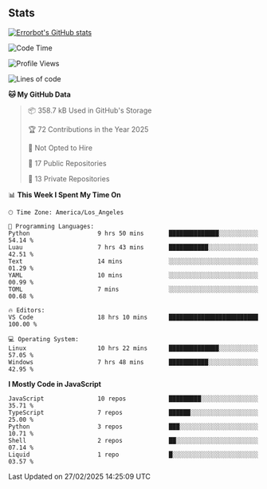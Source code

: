 ## Stats
[![Errorbot's GitHub stats](https://github-readme-stats-errorbot1122s-projects.vercel.app/api?username=errorbot1122&show_icons=true&theme=city_lights&count_private=true)](https://github.com/anuraghazra/github-readme-stats)

<!--START_SECTION:waka-->
![Code Time](http://img.shields.io/badge/Code%20Time-29%20hrs%2056%20mins-blue)

![Profile Views](http://img.shields.io/badge/Profile%20Views-46-blue)

![Lines of code](https://img.shields.io/badge/From%20Hello%20World%20I%27ve%20Written-3.6%20million%20lines%20of%20code-blue)

**🐱 My GitHub Data** 

> 📦 358.7 kB Used in GitHub's Storage 
 > 
> 🏆 72 Contributions in the Year 2025
 > 
> 🚫 Not Opted to Hire
 > 
> 📜 17 Public Repositories 
 > 
> 🔑 13 Private Repositories 
 > 
📊 **This Week I Spent My Time On** 

```text
🕑︎ Time Zone: America/Los_Angeles

💬 Programming Languages: 
Python                   9 hrs 50 mins       ██████████████░░░░░░░░░░░   54.14 % 
Luau                     7 hrs 43 mins       ███████████░░░░░░░░░░░░░░   42.51 % 
Text                     14 mins             ░░░░░░░░░░░░░░░░░░░░░░░░░   01.29 % 
YAML                     10 mins             ░░░░░░░░░░░░░░░░░░░░░░░░░   00.99 % 
TOML                     7 mins              ░░░░░░░░░░░░░░░░░░░░░░░░░   00.68 % 

🔥 Editors: 
VS Code                  18 hrs 10 mins      █████████████████████████   100.00 % 

💻 Operating System: 
Linux                    10 hrs 22 mins      ██████████████░░░░░░░░░░░   57.05 % 
Windows                  7 hrs 48 mins       ███████████░░░░░░░░░░░░░░   42.95 % 
```

**I Mostly Code in JavaScript** 

```text
JavaScript               10 repos            █████████░░░░░░░░░░░░░░░░   35.71 % 
TypeScript               7 repos             ██████░░░░░░░░░░░░░░░░░░░   25.00 % 
Python                   3 repos             ███░░░░░░░░░░░░░░░░░░░░░░   10.71 % 
Shell                    2 repos             ██░░░░░░░░░░░░░░░░░░░░░░░   07.14 % 
Liquid                   1 repo              █░░░░░░░░░░░░░░░░░░░░░░░░   03.57 % 
```




 Last Updated on 27/02/2025 14:25:09 UTC
<!--END_SECTION:waka-->

